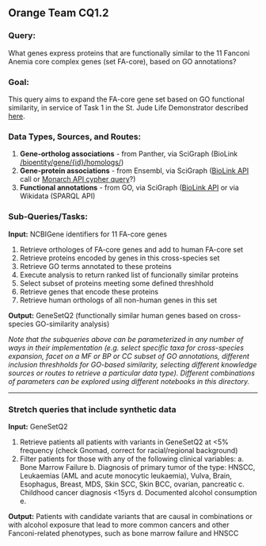 ## Orange Team CQ1.2

### Query:  
What genes express proteins that are functionally similar to the 11 Fanconi Anemia core complex genes (set FA-core), based on GO annotations?

### Goal:
This query aims to expand the FA-core gene set based on GO functional similarity, in service of Task 1 in the St. Jude Life Demonstrator described [here](https://github.com/NCATS-Tangerine/cq-notebooks/wiki/St.-Judes-FA-Demonstrator).
  
### Data Types, Sources, and Routes:
1. **Gene-ortholog associations** - from Panther, via SciGraph (BioLink [/bioentity/gene/{id}/homologs/](https://api.monarchinitiative.org/api/#!/bioentity/get_gene_homolog_associations))
2. **Gene-protein associations** -  from Ensembl, via SciGraph ([BioLink API](https://api.monarchinitiative.org/api/) call or [Monarch API cypher query](https://scigraph-data-dev.monarchinitiative.org/scigraph/docs/#!/cypher/execute)?)
3. **Functional annotations** - from GO, via SciGraph ([BioLink API](https://api.monarchinitiative.org/api/) or via Wikidata (SPARQL API)
  
### Sub-Queries/Tasks:
   
**Input:** NCBIGene identifiers for 11 FA-core genes
  1. Retrieve orthologes of FA-core genes and add to human FA-core set  
  2. Retrieve proteins encoded by genes in this cross-species set   
  3. Retrieve GO terms annotated to these proteins  
  4. Execute analysis to return ranked list of funcionally similar proteins 
  5. Select subset of proteins meeting some defined threshhold  
  6. Retrieve genes that encode these proteins  
  7. Retrieve human orthologs of all non-human genes in this set  

**Output:** GeneSetQ2 (functionally similar human genes based on cross-species GO-similarity analysis)

*Note that the subqueries above can be parameterized in any number of ways in their implementation (e.g. select specific taxa  for cross-species expansion, facet on a MF or BP or CC subset of GO annotations, different inclusion threshholds for GO-based similarity, selecting different knowledge sources or routes to retrieve a particular data type). Different combinations of parameters can be explored using different notebooks in this directory.*

--------


### Stretch queries that include synthetic data
 
 **Input:** GeneSetQ2
  1. Retrieve patients all patients with variants in GeneSetQ2 at <5% frequency (check Gnomad, correct for racial/regional background)
  2. Filter patients for those with any of the following clinical variables:
  	a. Bone Marrow Failure
	b. Diagnosis of primary tumor of the type: HNSCC, Leukaemias (AML and acute monocytic leukaemia), Vulva, Brain, Esophagus, Breast, MDS, Skin SCC, Skin BCC, ovarian, pancreatic
	c. Childhood cancer diagnosis <15yrs
	d. Documented alcohol consumption
	e. 
	
	
 **Output:** Patients with candidate variants that are causal in combinations or with alcohol exposure that lead to more common cancers and other Fanconi-related phenotypes, such as bone marrow failure and HNSCC	


